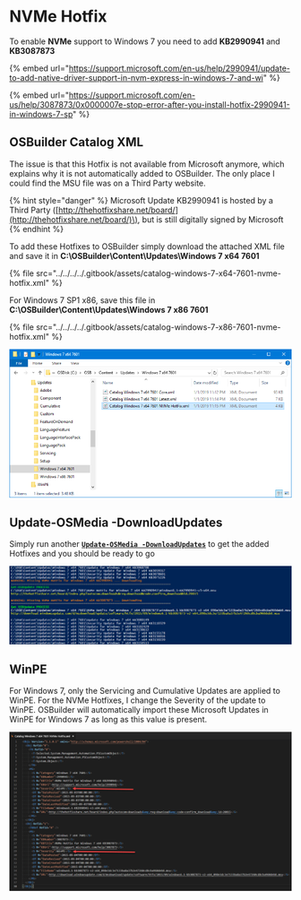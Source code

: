 # NVMe Hotfix

To enable **NVMe** support to Windows 7 you need to add **KB2990941** and **KB3087873**

{% embed url="https://support.microsoft.com/en-us/help/2990941/update-to-add-native-driver-support-in-nvm-express-in-windows-7-and-wi" %}

{% embed url="https://support.microsoft.com/en-us/help/3087873/0x0000007e-stop-error-after-you-install-hotfix-2990941-in-windows-7-sp" %}

## OSBuilder Catalog XML

The issue is that this Hotfix is not available from Microsoft anymore, which explains why it is not automatically added to OSBuilder.  The only place I could find the MSU file was on a Third Party website.

{% hint style="danger" %}
Microsoft Update KB2990941 is hosted by a Third Party \([http://thehotfixshare.net/board/](http://thehotfixshare.net/board/)\), but is still digitally signed by Microsoft
{% endhint %}

To add these Hotfixes to OSBuilder simply download the attached XML file and save it in **C:\OSBuilder\Content\Updates\Windows 7 x64 7601**

{% file src="../../../../.gitbook/assets/catalog-windows-7-x64-7601-nvme-hotfix.xml" %}

For Windows 7 SP1 x86, save this file in **C:\OSBuilder\Content\Updates\Windows 7 x86 7601**

{% file src="../../../../.gitbook/assets/catalog-windows-7-x86-7601-nvme-hotfix.xml" %}

![](../../../../.gitbook/assets/2019-01-01_23-26-59.png)

## Update-OSMedia -DownloadUpdates

Simply run another [**`Update-OSMedia -DownloadUpdates`**](../../functions/osmedia/update-osmedia/#update-osmedia-downloadupdates) to get the added Hotfixes and you should be ready to go

![](../../../../.gitbook/assets/2019-01-01_20-16-07.png)

## WinPE

For Windows 7, only the Servicing and Cumulative Updates are applied to WinPE.  For the NVMe Hotfixes, I change the Severity of the update to WinPE.  OSBuilder will automatically import these Microsoft Updates in WinPE for Windows 7 as long as this value is present.

![](../../../../.gitbook/assets/2019-01-01_23-32-36.png)

